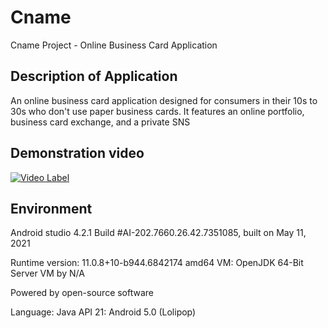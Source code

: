 # Cname
Cname Project - Online Business Card Application
## Description of Application
An online business card application designed for consumers in their 10s to 30s who don't use paper business cards. It features an online portfolio, business card exchange, and a private SNS

## Demonstration video
[![Video Label](http://img.youtube.com/vi/eLvL3OOj7Zw/0.jpg)](https://www.youtube.com/watch?v=eLvL3OOj7Zw)

## Environment
Android studio 4.2.1
Build #AI-202.7660.26.42.7351085, built on May 11, 2021

Runtime version: 11.0.8+10-b944.6842174 amd64
VM: OpenJDK 64-Bit Server VM by N/A

Powered by open-source software

Language: Java
API 21: Android 5.0 (Lolipop)

